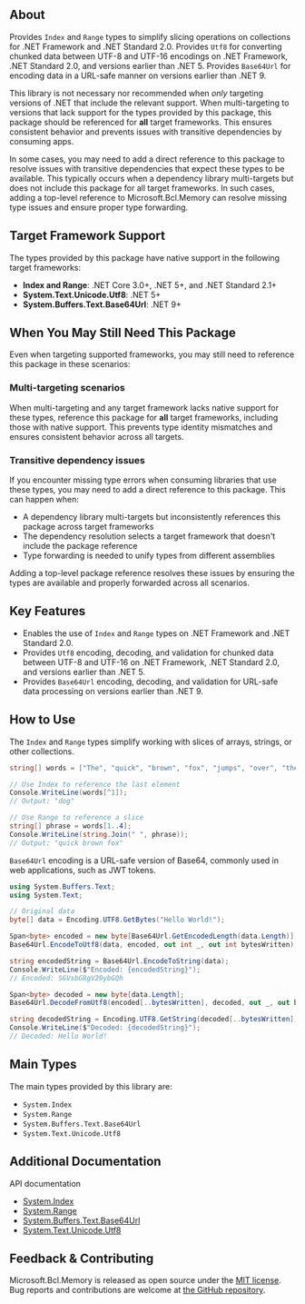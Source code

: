 ## About

Provides `Index` and `Range` types to simplify slicing operations on collections for .NET Framework and .NET Standard 2.0.
Provides `Utf8` for converting chunked data between UTF-8 and UTF-16 encodings on .NET Framework, .NET Standard 2.0, and versions earlier than .NET 5.
Provides `Base64Url` for encoding data in a URL-safe manner on versions earlier than .NET 9.

This library is not necessary nor recommended when *only* targeting versions of .NET that include the relevant support. When
multi-targeting to versions that lack support for the types provided by this package, this package should be referenced for
**all** target frameworks. This ensures consistent behavior and prevents issues with transitive dependencies by consuming apps.

In some cases, you may need to add a direct reference to this package to resolve issues with transitive dependencies
that expect these types to be available. This typically occurs when a dependency library multi-targets but does not
include this package for all target frameworks. In such cases, adding a top-level reference to Microsoft.Bcl.Memory
can resolve missing type issues and ensure proper type forwarding.

## Target Framework Support

The types provided by this package have native support in the following target frameworks:

* **Index and Range**: .NET Core 3.0+, .NET 5+, and .NET Standard 2.1+
* **System.Text.Unicode.Utf8**: .NET 5+
* **System.Buffers.Text.Base64Url**: .NET 9+

## When You May Still Need This Package

Even when targeting supported frameworks, you may still need to reference this package in these scenarios:

### Multi-targeting scenarios

When multi-targeting and any target framework lacks native support for these types, reference this package for **all** target frameworks, including those with native support. This prevents type identity mismatches and ensures consistent behavior across all targets.

### Transitive dependency issues

If you encounter missing type errors when consuming libraries that use these types, you may need to add a direct reference to this package. This can happen when:

* A dependency library multi-targets but inconsistently references this package across target frameworks
* The dependency resolution selects a target framework that doesn't include the package reference
* Type forwarding is needed to unify types from different assemblies

Adding a top-level package reference resolves these issues by ensuring the types are available and properly forwarded across all scenarios.

## Key Features

<!-- The key features of this package -->

* Enables the use of `Index` and `Range` types on .NET Framework and .NET Standard 2.0.
* Provides `Utf8` encoding, decoding, and validation for chunked data between UTF-8 and UTF-16 on .NET Framework, .NET Standard 2.0, and versions earlier than .NET 5.
* Provides `Base64Url` encoding, decoding, and validation for URL-safe data processing on versions earlier than .NET 9.

## How to Use

<!-- A compelling example on how to use this package with code, as well as any specific guidelines for when to use the package -->

The `Index` and `Range` types simplify working with slices of arrays, strings, or other collections.

```csharp
string[] words = ["The", "quick", "brown", "fox", "jumps", "over", "the", "lazy", "dog"];

// Use Index to reference the last element
Console.WriteLine(words[^1]);
// Output: "dog"

// Use Range to reference a slice
string[] phrase = words[1..4];
Console.WriteLine(string.Join(" ", phrase));
// Output: "quick brown fox"
```

`Base64Url` encoding is a URL-safe version of Base64, commonly used in web applications, such as JWT tokens.

```csharp
using System.Buffers.Text;
using System.Text;

// Original data
byte[] data = Encoding.UTF8.GetBytes("Hello World!");

Span<byte> encoded = new byte[Base64Url.GetEncodedLength(data.Length)];
Base64Url.EncodeToUtf8(data, encoded, out int _, out int bytesWritten);

string encodedString = Base64Url.EncodeToString(data);  
Console.WriteLine($"Encoded: {encodedString}");
// Encoded: SGVsbG8gV29ybGQh

Span<byte> decoded = new byte[data.Length];
Base64Url.DecodeFromUtf8(encoded[..bytesWritten], decoded, out _, out bytesWritten);

string decodedString = Encoding.UTF8.GetString(decoded[..bytesWritten]);
Console.WriteLine($"Decoded: {decodedString}");
// Decoded: Hello World!
```

## Main Types

<!-- The main types provided in this library -->

The main types provided by this library are:

* `System.Index`
* `System.Range`
* `System.Buffers.Text.Base64Url`
* `System.Text.Unicode.Utf8`

## Additional Documentation

<!-- Links to further documentation. Remove conceptual documentation if not available for the library. -->

API documentation

* [System.Index](https://learn.microsoft.com/dotnet/api/system.index)
* [System.Range](https://learn.microsoft.com/dotnet/api/system.range)
* [System.Buffers.Text.Base64Url](https://learn.microsoft.com/dotnet/api/system.buffers.text.base64url)
* [System.Text.Unicode.Utf8](https://learn.microsoft.com/dotnet/api/system.text.unicode.utf8)

## Feedback & Contributing

<!-- How to provide feedback on this package and contribute to it -->

Microsoft.Bcl.Memory is released as open source under the [MIT license](https://licenses.nuget.org/MIT).
Bug reports and contributions are welcome at [the GitHub repository](https://github.com/dotnet/runtime).

